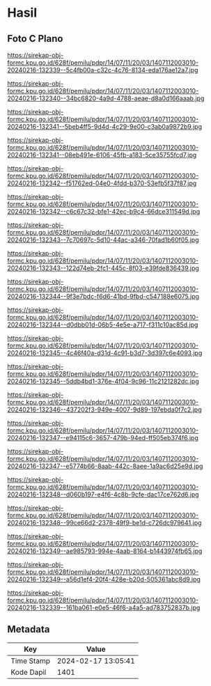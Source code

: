 # Hasil

## Foto C Plano

https://sirekap-obj-formc.kpu.go.id/628f/pemilu/pdpr/14/07/11/20/03/1407112003010-20240216-132339--5c4fb00a-c32c-4c76-8134-eda176ae12a7.jpg

https://sirekap-obj-formc.kpu.go.id/628f/pemilu/pdpr/14/07/11/20/03/1407112003010-20240216-132340--34bc6820-4a9d-4788-aeae-d8a0d166aaab.jpg

https://sirekap-obj-formc.kpu.go.id/628f/pemilu/pdpr/14/07/11/20/03/1407112003010-20240216-132341--5beb4ff5-9d4d-4c29-9e00-c3ab0a9872b9.jpg

https://sirekap-obj-formc.kpu.go.id/628f/pemilu/pdpr/14/07/11/20/03/1407112003010-20240216-132341--08eb491e-6106-45fb-a183-5ce35755fcd7.jpg

https://sirekap-obj-formc.kpu.go.id/628f/pemilu/pdpr/14/07/11/20/03/1407112003010-20240216-132342--f51762ed-04e0-4fdd-b370-53efb5f37f87.jpg

https://sirekap-obj-formc.kpu.go.id/628f/pemilu/pdpr/14/07/11/20/03/1407112003010-20240216-132342--c6c67c32-bfe1-42ec-b9c4-66dce311549d.jpg

https://sirekap-obj-formc.kpu.go.id/628f/pemilu/pdpr/14/07/11/20/03/1407112003010-20240216-132343--7c70697c-5d10-44ac-a346-70fad1b60f05.jpg

https://sirekap-obj-formc.kpu.go.id/628f/pemilu/pdpr/14/07/11/20/03/1407112003010-20240216-132343--122d74eb-2fc1-445c-8f03-e39fde836439.jpg

https://sirekap-obj-formc.kpu.go.id/628f/pemilu/pdpr/14/07/11/20/03/1407112003010-20240216-132344--9f3e7bdc-f6d6-41bd-9fbd-c547188e6075.jpg

https://sirekap-obj-formc.kpu.go.id/628f/pemilu/pdpr/14/07/11/20/03/1407112003010-20240216-132344--d0dbb01d-06b5-4e5e-a717-f311c10ac85d.jpg

https://sirekap-obj-formc.kpu.go.id/628f/pemilu/pdpr/14/07/11/20/03/1407112003010-20240216-132345--4c46f40a-d31d-4c91-b3d7-3d397c6e4093.jpg

https://sirekap-obj-formc.kpu.go.id/628f/pemilu/pdpr/14/07/11/20/03/1407112003010-20240216-132345--5ddb4bd1-376e-4f04-9c96-11c2121282dc.jpg

https://sirekap-obj-formc.kpu.go.id/628f/pemilu/pdpr/14/07/11/20/03/1407112003010-20240216-132346--437202f3-949e-4007-9d89-197ebda0f7c2.jpg

https://sirekap-obj-formc.kpu.go.id/628f/pemilu/pdpr/14/07/11/20/03/1407112003010-20240216-132347--e94115c6-3657-479b-94ed-ff505eb374f6.jpg

https://sirekap-obj-formc.kpu.go.id/628f/pemilu/pdpr/14/07/11/20/03/1407112003010-20240216-132347--e5774b66-8aab-442c-8aee-1a9ac6d25e9d.jpg

https://sirekap-obj-formc.kpu.go.id/628f/pemilu/pdpr/14/07/11/20/03/1407112003010-20240216-132348--d060b197-e4f6-4c8b-9cfe-dac17ce762d6.jpg

https://sirekap-obj-formc.kpu.go.id/628f/pemilu/pdpr/14/07/11/20/03/1407112003010-20240216-132348--99ce66d2-2378-49f9-be1d-c726dc979641.jpg

https://sirekap-obj-formc.kpu.go.id/628f/pemilu/pdpr/14/07/11/20/03/1407112003010-20240216-132349--ae985793-994e-4aab-8164-b1443974fb65.jpg

https://sirekap-obj-formc.kpu.go.id/628f/pemilu/pdpr/14/07/11/20/03/1407112003010-20240216-132349--a56d1ef4-20f4-428e-b20d-505361abc8d9.jpg

https://sirekap-obj-formc.kpu.go.id/628f/pemilu/pdpr/14/07/11/20/03/1407112003010-20240216-132339--161ba061-e0e5-46f6-a4a5-ad783752837b.jpg


## Metadata

| Key        | Value               |
| ---------- | ------------------- |
| Time Stamp | 2024-02-17 13:05:41 |
| Kode Dapil | 1401                |



